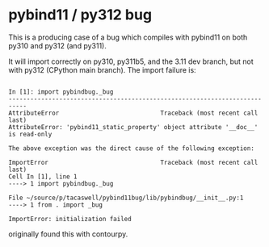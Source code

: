 # pybind11 / py312 bug

This is a producing case of a bug which compiles with pybind11 on both py310
and py312 (and py311).

It will import correctly on py310, py311b5, and the 3.11 dev branch, but not
with py312 (CPython main branch).  The import failure is:

```

In [1]: import pybindbug._bug
---------------------------------------------------------------------------
AttributeError                            Traceback (most recent call last)
AttributeError: 'pybind11_static_property' object attribute '__doc__' is read-only

The above exception was the direct cause of the following exception:

ImportError                               Traceback (most recent call last)
Cell In [1], line 1
----> 1 import pybindbug._bug

File ~/source/p/tacaswell/pybind11bug/lib/pybindbug/__init__.py:1
----> 1 from . import _bug

ImportError: initialization failed

```

originally found this with contourpy.
